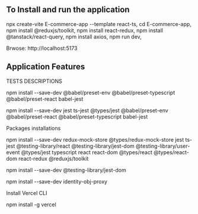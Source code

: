 
## To Install and run the application
npx create-vite E-commerce-app --template react-ts,
cd E-commerce-app,
npm install @reduxjs/toolkit,
npm install react-redux,
npm install @tanstack/react-query,
npm install axios,
npm run dev,

Brwose: http://localhost:5173

## Application Features

TESTS DESCRIPTIONS




npm install --save-dev @babel/preset-env @babel/preset-typescript @babel/preset-react babel-jest


npm install --save-dev jest ts-jest @types/jest @babel/preset-env @babel/preset-react @babel/preset-typescript babel-jest

Packages installations

npm install --save-dev redux-mock-store @types/redux-mock-store jest ts-jest @testing-library/react @testing-library/jest-dom @testing-library/user-event @types/jest typescript react react-dom @types/react @types/react-dom react-redux @reduxjs/toolkit


npm install --save-dev @testing-library/jest-dom


npm install --save-dev identity-obj-proxy



Install Vercel CLI

npm install -g vercel
